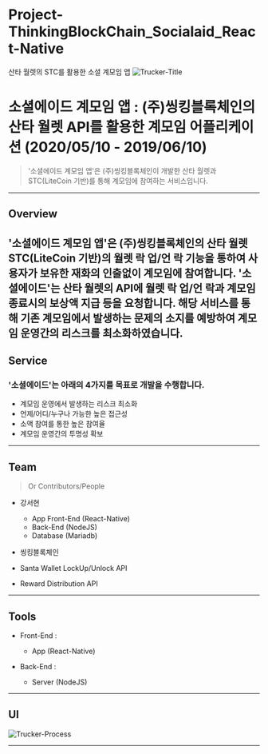 # Project-ThinkingBlockChain_Socialaid_React-Native
산타 월렛의 STC를 활용한 소셜 계모임 앱
<img src="https://user-images.githubusercontent.com/52062612/80167248-e061d100-861a-11ea-951a-483d862a3448.png" title="Trucker" alt="Trucker-Title"></a>

# 소셜에이드 계모임 앱 : (주)씽킹블록체인의 산타 월렛 API를 활용한 계모임 어플리케이션 (2020/05/10 - 2019/06/10)

> '소셜에이드 계모임 앱'은 (주)씽킹블록체인이 개발한 산타 월렛과 STC(LiteCoin 기반)를 통해 계모임에 참여하는 서비스입니다.
<hr/>

## Overview

'소셜에이드 계모임 앱'은 (주)씽킹블록체인의 산타 월렛 STC(LiteCoin 기반)의 월렛 락 업/언 락 기능을 통하여 사용자가 보유한 재화의 인출없이 계모임에 참여합니다. '소셜에이드'는 산타 월렛의 API에 월렛 락 업/언 락과 계모임 종료시의 보상액 지급 등을 요청합니다. 해당 서비스를 통해 기존 계모임에서 발생하는 문제의 소지를 예방하여 계모임 운영간의 리스크를 최소화하였습니다.
---

## Service

### '소셜에이드'는 아래의 4가지를 목표로 개발을 수행합니다.

- 계모임 운영에서 발생하는 리스크 최소화 
- 언제/어디/누구나 가능한 높은 접근성
- 소액 참여를 통한 높은 참여율
- 계모임 운영간의 투명성 확보


---

## Team

> Or Contributors/People

- 강서현
  - App Front-End (React-Native)
  - Back-End (NodeJS)
  - Database (Mariadb)
  
- 씽킹블록체인
 - Santa Wallet LockUp/Unlock API
 - Reward Distribution API

---

## Tools

- Front-End : 
  - App (React-Native)

- Back-End : 
  - Server (NodeJS)

---
## UI
<img src="https://user-images.githubusercontent.com/52062612/80167156-9e388f80-861a-11ea-8271-b80322cb8ea0.png" title="Trucker_Process" alt="Trucker-Process">

---

